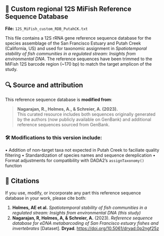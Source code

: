 ## 📁 Custom regional 12S MiFish Reference Sequence Database

**File:** `12S_MiFish_custom_RDB_PutahCK.txt`

This file contains a 12S rRNA gene reference sequence database for the species assemblage of the San Francisco Estuary and Putah Creek (California, US) and used for taxonomic assignment in *Spatiotemporal stability of fish communities in a regulated stream: Insights from environmental DNA*. The reference sequences have been trimmed to the MiFish 12S barcode region (~170 bp) to match the target amplicon of the study.

## 🔍 Source and attribution

This reference sequence database is **modified from**:

> **Nagarajan, R., Holmes, A., & Schreier, A. (2023).**  
> This curated resource includes both sequences originally generated by the authors (now publicly available on GenBank) and additional reference sequences sourced from GenBank.
 
### 🛠 Modifications to this version include:
• Addition of non-target taxa not expected in Putah Creek to faciliate quality filtering
• Standardization of species names and sequence dereplication 
• Format adjustments for compatibility with DADA2’s `assignTaxonomy()` function

## 📄 Citations

If you use, modify, or incorporate any part this reference sequence database in your work, please cite both:
1. **Holmes, AE et al.** *Spatiotemporal stability of fish communities in a regulated stream: Insights from environmental DNA (this study)*
2. **Nagarajan, R, Holmes, A, & Schreier, A.** (2023). *Reference sequence database for eDNA metabarcoding of San Francisco estuary fishes and invertebrates* [Dataset]. **Dryad**. https://doi.org/10.5061/dryad.0p2ngf25z
